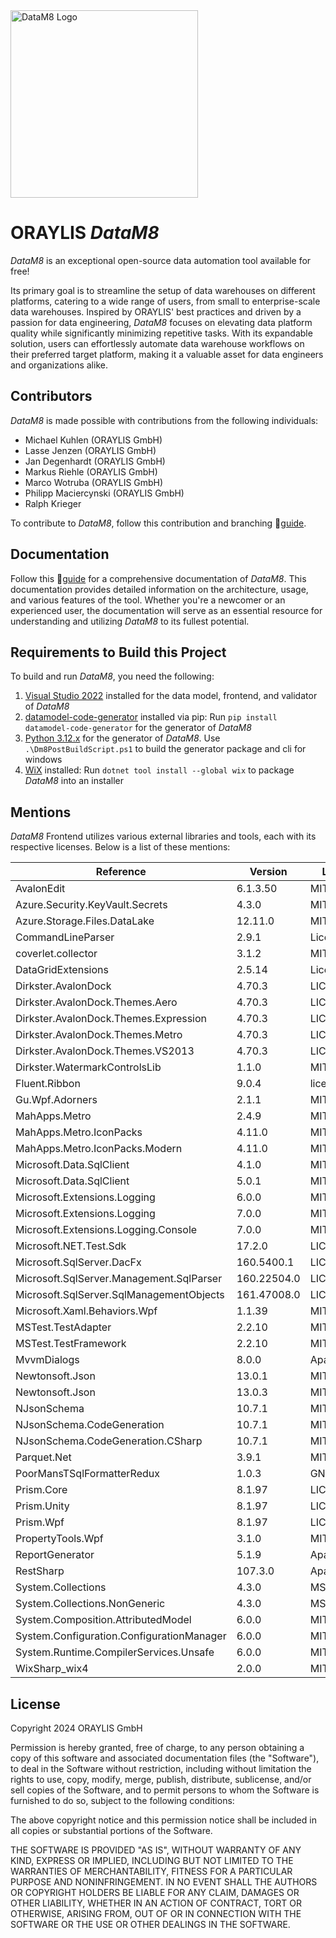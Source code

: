<img src="./docs/assets/images/dm8_incl_text.png" width="300" alt="DataM8 Logo">

# ORAYLIS _DataM8_

_DataM8_ is an exceptional open-source data automation tool available for free!

Its primary goal is to streamline the setup of data warehouses on different platforms, catering to a wide range of users, from small to enterprise-scale data warehouses. Inspired by ORAYLIS' best practices and driven by a passion for data engineering, _DataM8_ focuses on elevating data platform quality while significantly minimizing repetitive tasks. With its expandable solution, users can effortlessly automate data warehouse workflows on their preferred target platform, making it a valuable asset for data engineers and organizations alike.

## Contributors

_DataM8_ is made possible with contributions from the following individuals:

- Michael Kuhlen (ORAYLIS GmbH)
- Lasse Jenzen (ORAYLIS GmbH)
- Jan Degenhardt (ORAYLIS GmbH)
- Markus Riehle (ORAYLIS GmbH)
- Marco Wotruba (ORAYLIS GmbH)
- Philipp Maciercynski (ORAYLIS GmbH)
- Ralph Krieger

To contribute to _DataM8_, follow this contribution and branching 📜[guide](docs/contribution/branching.md).

## Documentation

Follow this 📜[guide](docs/DataM8.md) for a comprehensive documentation of _DataM8_. This documentation provides detailed information on the architecture, usage, and various features of the tool. Whether you're a newcomer or an experienced user, the documentation will serve as an essential resource for understanding and utilizing _DataM8_ to its fullest potential.

## Requirements to Build this Project

To build and run _DataM8_, you need the following:

1. [Visual Studio 2022](https://visualstudio.microsoft.com/) installed for the data model, frontend, and validator of _DataM8_
2. [datamodel-code-generator](https://pypi.org/project/datamodel-code-generator/) installed via pip: Run `pip install datamodel-code-generator` for the generator of _DataM8_
3. [Python 3.12.x](https://www.python.org/downloads/) for the generator of _DataM8_. Use `.\Dm8PostBuildScript.ps1` to build the generator package and cli for windows
4. [WiX](https://wixtoolset.org/) installed: Run `dotnet tool install --global wix` to package _DataM8_ into an installer

## Mentions

_DataM8_ Frontend utilizes various external libraries and tools, each with its respective licenses. Below is a list of these mentions:

| Reference                                 | Version     | License Type        | License                                                                                      |
| ----------------------------------------- | ----------- | ------------------- | -------------------------------------------------------------------------------------------- |
| AvalonEdit                                | 6.1.3.50    | MIT                 | https://licenses.nuget.org/MIT                                                               |
| Azure.Security.KeyVault.Secrets           | 4.3.0       | MIT                 | https://licenses.nuget.org/MIT                                                               |
| Azure.Storage.Files.DataLake              | 12.11.0     | MIT                 | https://licenses.nuget.org/MIT                                                               |
| CommandLineParser                         | 2.9.1       | License.md          | https://www.nuget.org/packages/CommandLineParser/2.9.1/License                               |
| coverlet.collector                        | 3.1.2       | MIT                 | https://licenses.nuget.org/MIT                                                               |
| DataGridExtensions                        | 2.5.14      | License             | https://www.nuget.org/packages/DataGridExtensions/2.5.14/License                             |
| Dirkster.AvalonDock                       | 4.70.3      | LICENSE             | https://www.nuget.org/packages/Dirkster.AvalonDock/4.70.3/License                            |
| Dirkster.AvalonDock.Themes.Aero           | 4.70.3      | LICENSE             | https://www.nuget.org/packages/Dirkster.AvalonDock.Themes.Aero/4.70.3/License                |
| Dirkster.AvalonDock.Themes.Expression     | 4.70.3      | LICENSE             | https://www.nuget.org/packages/Dirkster.AvalonDock.Themes.Expression/4.70.3/License          |
| Dirkster.AvalonDock.Themes.Metro          | 4.70.3      | LICENSE             | https://www.nuget.org/packages/Dirkster.AvalonDock.Themes.Metro/4.70.3/License               |
| Dirkster.AvalonDock.Themes.VS2013         | 4.70.3      | LICENSE             | https://www.nuget.org/packages/Dirkster.AvalonDock.Themes.VS2013/4.70.3/License              |
| Dirkster.WatermarkControlsLib             | 1.1.0       | MIT                 | https://licenses.nuget.org/MIT                                                               |
| Fluent.Ribbon                             | 9.0.4       | license/License.txt | https://www.nuget.org/packages/Fluent.Ribbon/9.0.4/License                                   |
| Gu.Wpf.Adorners                           | 2.1.1       | MIT                 | https://licenses.nuget.org/MIT                                                               |
| MahApps.Metro                             | 2.4.9       | MIT                 | https://licenses.nuget.org/MIT                                                               |
| MahApps.Metro.IconPacks                   | 4.11.0      | MIT                 | https://licenses.nuget.org/MIT                                                               |
| MahApps.Metro.IconPacks.Modern            | 4.11.0      | MIT                 | https://licenses.nuget.org/MIT                                                               |
| Microsoft.Data.SqlClient                  | 4.1.0       | MIT                 | https://licenses.nuget.org/MIT                                                               |
| Microsoft.Data.SqlClient                  | 5.0.1       | MIT                 | https://licenses.nuget.org/MIT                                                               |
| Microsoft.Extensions.Logging              | 6.0.0       | MIT                 | https://licenses.nuget.org/MIT                                                               |
| Microsoft.Extensions.Logging              | 7.0.0       | MIT                 | https://licenses.nuget.org/MIT                                                               |
| Microsoft.Extensions.Logging.Console      | 7.0.0       | MIT                 | https://licenses.nuget.org/MIT                                                               |
| Microsoft.NET.Test.Sdk                    | 17.2.0      | LICENSE_NET.txt     | https://www.nuget.org/packages/Microsoft.NET.Test.Sdk/17.2.0/License                         |
| Microsoft.SqlServer.DacFx                 | 160.5400.1  | LICENSE.txt         | https://www.nuget.org/packages/Microsoft.SqlServer.DacFx/160.5400.1/License                  |
| Microsoft.SqlServer.Management.SqlParser  | 160.22504.0 | LICENSE.md          | https://www.nuget.org/packages/Microsoft.SqlServer.Management.SqlParser/160.22504.0/License  |
| Microsoft.SqlServer.SqlManagementObjects  | 161.47008.0 | LICENSE.md          | https://www.nuget.org/packages/Microsoft.SqlServer.SqlManagementObjects/161.47008.0/License  |
| Microsoft.Xaml.Behaviors.Wpf              | 1.1.39      | MIT                 | https://licenses.nuget.org/MIT                                                               |
| MSTest.TestAdapter                        | 2.2.10      | MIT                 | https://licenses.nuget.org/MIT                                                               |
| MSTest.TestFramework                      | 2.2.10      | MIT                 | https://licenses.nuget.org/MIT                                                               |
| MvvmDialogs                               | 8.0.0       | Apache-2.0          | https://licenses.nuget.org/Apache-2.0                                                        |
| Newtonsoft.Json                           | 13.0.1      | MIT                 | https://licenses.nuget.org/MIT                                                               |
| Newtonsoft.Json                           | 13.0.3      | MIT                 | https://licenses.nuget.org/MIT                                                               |
| NJsonSchema                               | 10.7.1      | MIT                 | https://licenses.nuget.org/MIT                                                               |
| NJsonSchema.CodeGeneration                | 10.7.1      | MIT                 | https://licenses.nuget.org/MIT                                                               |
| NJsonSchema.CodeGeneration.CSharp         | 10.7.1      | MIT                 | https://licenses.nuget.org/MIT                                                               |
| Parquet.Net                               | 3.9.1       | MIT                 | https://licenses.nuget.org/MIT                                                               |
| PoorMansTSqlFormatterRedux                | 1.0.3       | GNU                 | https://raw.githubusercontent.com/bungeemonkee/PoorMansTSqlFormatterRedux/master/LICENSE.txt |
| Prism.Core                                | 8.1.97      | LICENSE             | https://www.nuget.org/packages/Prism.Core/8.1.97/License                                     |
| Prism.Unity                               | 8.1.97      | LICENSE             | https://www.nuget.org/packages/Prism.Unity/8.1.97/License                                    |
| Prism.Wpf                                 | 8.1.97      | LICENSE             | https://www.nuget.org/packages/Prism.Wpf/8.1.97/License                                      |
| PropertyTools.Wpf                         | 3.1.0       | MIT                 | https://licenses.nuget.org/MIT                                                               |
| ReportGenerator                           | 5.1.9       | Apache-2.0          | https://licenses.nuget.org/Apache-2.0                                                        |
| RestSharp                                 | 107.3.0     | Apache-2.0          | https://licenses.nuget.org/Apache-2.0                                                        |
| System.Collections                        | 4.3.0       | MS-EULA             | http://go.microsoft.com/fwlink/?LinkId=329770                                                |
| System.Collections.NonGeneric             | 4.3.0       | MS-EULA             | http://go.microsoft.com/fwlink/?LinkId=329770                                                |
| System.Composition.AttributedModel        | 6.0.0       | MIT                 | https://licenses.nuget.org/MIT                                                               |
| System.Configuration.ConfigurationManager | 6.0.0       | MIT                 | https://licenses.nuget.org/MIT                                                               |
| System.Runtime.CompilerServices.Unsafe    | 6.0.0       | MIT                 | https://licenses.nuget.org/MIT                                                               |
| WixSharp_wix4                             | 2.0.0       | MIT                 | https://licenses.nuget.org/MIT                                                               |


## License

Copyright 2024 ORAYLIS GmbH

Permission is hereby granted, free of charge, to any person obtaining a copy of this software and associated
documentation files (the "Software"), to deal in the Software without restriction, including without limitation the
rights to use, copy, modify, merge, publish, distribute, sublicense, and/or sell copies of the Software, and to permit
persons to whom the Software is furnished to do so, subject to the following conditions:

The above copyright notice and this permission notice shall be included in all copies or substantial portions of the
Software.

THE SOFTWARE IS PROVIDED "AS IS", WITHOUT WARRANTY OF ANY KIND, EXPRESS OR IMPLIED, INCLUDING BUT NOT LIMITED TO THE
WARRANTIES OF MERCHANTABILITY, FITNESS FOR A PARTICULAR PURPOSE AND NONINFRINGEMENT. IN NO EVENT SHALL THE AUTHORS OR
COPYRIGHT HOLDERS BE LIABLE FOR ANY CLAIM, DAMAGES OR OTHER LIABILITY, WHETHER IN AN ACTION OF CONTRACT, TORT OR
OTHERWISE, ARISING FROM, OUT OF OR IN CONNECTION WITH THE SOFTWARE OR THE USE OR OTHER DEALINGS IN THE SOFTWARE.
